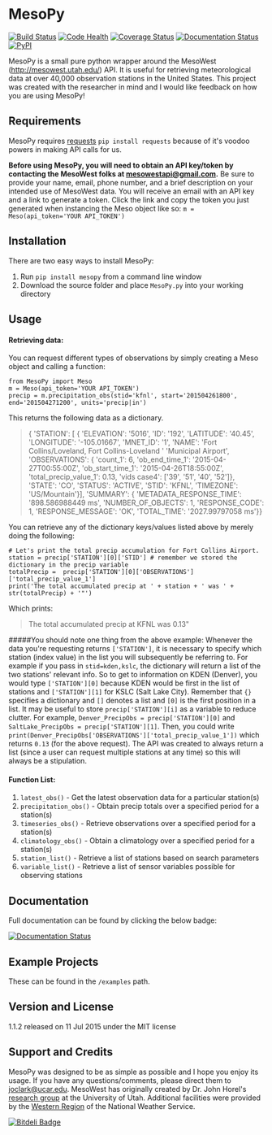 # MesoPy
[![Build Status](https://travis-ci.org/jclark754/MesoPy.svg?branch=master)](https://travis-ci.org/jclark754/MesoPy)
[![Code Health](https://landscape.io/github/jclark754/MesoPy/master/landscape.svg?style=flat)](https://landscape.io/github/jclark754/MesoPy/master)
[![Coverage Status](https://coveralls.io/repos/jclark754/MesoPy/badge.svg?branch=master)](https://coveralls.io/r/jclark754/MesoPy?branch=master)
[![Documentation Status](https://readthedocs.org/projects/mesopy/badge/?version=latest)](http://mesopy.readthedocs.org/en/latest/)
[![PyPI](https://img.shields.io/pypi/dm/MesoPy.svg)](https://pypi.python.org/pypi/MesoPy)

MesoPy is a small pure python wrapper around the MesoWest (http://mesowest.utah.edu/) API. It is useful for retrieving meteorological data at over 40,000 observation stations in the United States. This project was created with the researcher in mind and I would like feedback on how you are using MesoPy!

## Requirements
MesoPy requires [requests] `pip install requests` because of it's voodoo powers in making API calls for us. 

**Before using MesoPy, you will need to obtain an API key/token by contacting the MesoWest folks at [mesowestapi@gmail.com].** Be sure to provide your name, email, phone number, and a brief description on your intended use of MesoWest data. You will receive an email with an API key and a link to generate a token. Click the link and copy the token you just generated when instancing the Meso object like so: `m = Meso(api_token='YOUR API_TOKEN')`


## Installation
There are two easy ways to install MesoPy:

1. Run  `pip install mesopy` from a command line window
2. Download the source folder and place `MesoPy.py` into your working directory

## Usage
#### Retrieving data:
You can request different types of observations by simply creating a Meso object and calling a function:

```
from MesoPy import Meso
m = Meso(api_token='YOUR API_TOKEN')
precip = m.precipitation_obs(stid='kfnl', start='201504261800', end='201504271200', units='precip|in')
```

This returns the following data as a dictionary.

  > { 'STATION': [ { 'ELEVATION': '5016',
  >                         'ID': '192',
  >                   'LATITUDE': '40.45',
  >                  'LONGITUDE': '-105.01667',
  >                    'MNET_ID': '1',
  >                       'NAME': 'Fort Collins/Loveland, Fort Collins-Loveland '
  >                               'Municipal Airport',
  >               'OBSERVATIONS': { 'count_1': 6,
  >                           'ob_end_time_1': '2015-04-27T00:55:00Z',
  >                         'ob_start_time_1': '2015-04-26T18:55:00Z',
  >                    'total_precip_value_1': 0.13,
  >                              'vids case4': ['39', '51', '40', '52']},
  >                      'STATE': 'CO',
  >                     'STATUS': 'ACTIVE',
  >                       'STID': 'KFNL',
  >                   'TIMEZONE': 'US/Mountain'}],
  >  'SUMMARY': { 'METADATA_RESPONSE_TIME': '898.586988449 ms',
  >                    'NUMBER_OF_OBJECTS': 1,
  >                        'RESPONSE_CODE': 1,
  >                     'RESPONSE_MESSAGE': 'OK',
  >                           'TOTAL_TIME': '2027.99797058 ms'}}

You can retrieve any of the dictionary keys/values listed above by merely doing the following:

```
# Let's print the total precip accumulation for Fort Collins Airport.
station = precip['STATION'][0]['STID'] # remember we stored the dictionary in the precip variable
totalPrecip =  precip['STATION'][0]['OBSERVATIONS']['total_precip_value_1'] 
print('The total accumulated precip at ' + station + ' was ' + str(totalPrecip) + '"')
```
Which prints:

> The total accumulated precip at KFNL was 0.13"

#####You should note one thing from the above example: 
Whenever the data you're requesting returns `['STATION']`, it is necessary to specify which station (index value) in the list you will subsequently be referring to. For example if you pass in `stid=kden,kslc`, the dictionary will return a list of the two stations' relevant info. So to get to information on KDEN (Denver), you would type `['STATION'][0]` because KDEN would be first in the list of stations and `['STATION'][1]` for KSLC (Salt Lake City). Remember that `{}` specifies a dictionary and `[]` denotes a list and `[0]` is the first position in a list. It may be useful to store `precip['STATION'][i]` as a variable to reduce clutter. For example, `Denver_PrecipObs = precip['STATION'][0]`  and `SaltLake_PrecipObs = precip['STATION'][1]`. Then, you could write `print(Denver_PrecipObs['OBSERVATIONS']['total_precip_value_1'])` which returns `0.13` (for the above request). The API was created to always return a list (since a user can request multiple stations at any time) so this will always be a stipulation. 

#### Function List:
1. `latest_obs()` -  Get the latest observation data for a particular station(s)
2. `precipitation_obs()` - Obtain precip totals over a specified period for a station(s)
3. `timeseries_obs()` - Retrieve observations over a specified period for a station(s)
4. `climatology_obs()` - Obtain a climatology over a specified period for a station(s)
5. `station_list()` - Retrieve a list of stations based on search parameters
6. `variable_list()` - Retrieve a list of sensor variables possible for observing stations 

## Documentation
Full documentation can be found by clicking the below badge:

[![Documentation Status](https://readthedocs.org/projects/mesopy/badge/?version=latest)](http://mesopy.readthedocs.org/en/latest/)

## Example Projects 
These can be found in the `/examples` path.

## Version and License
1.1.2 released on 11 Jul 2015 under the MIT license

## Support and Credits
MesoPy was designed to be as simple as possible and I hope you enjoy its usage. If you have any questions/comments, please direct them to [joclark@ucar.edu]. MesoWest has originally created by Dr. John Horel's [research group] at the University of Utah. Additional facilities were provided by the [Western Region] of the National Weather Service. 

[requests]:https://pypi.python.org/pypi/requests/
[mesowestapi@gmail.com]: mailto:mesowestapi@gmail.com
[joclark@ucar.edu]: mailto:joclark@ucar.edu
[here]: http://mesopy.readthedocs.org/en/latest/
[research group]: http://meso1.chpc.utah.edu/mesowest_overview/
[Western Region]: http://www.wrh.noaa.gov/


[![Bitdeli Badge](https://d2weczhvl823v0.cloudfront.net/jclark754/mesopy/trend.png)](https://bitdeli.com/free "Bitdeli Badge")

